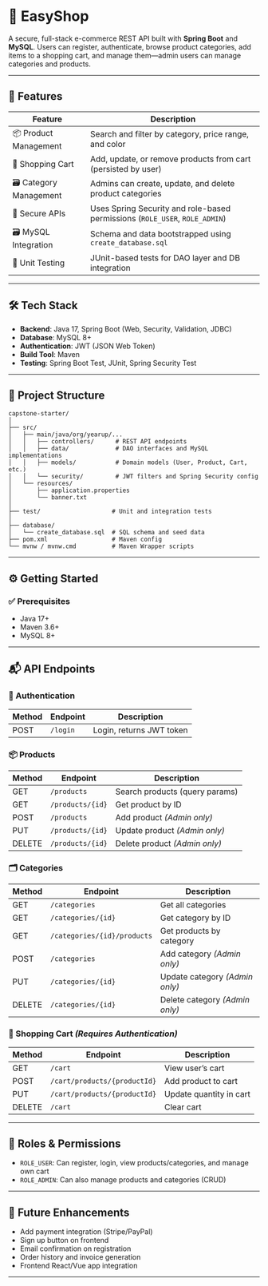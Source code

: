 # 🛒 EasyShop

A secure, full-stack e-commerce REST API built with **Spring Boot** and **MySQL**. Users can register, authenticate, browse product categories, add items to a shopping cart, and manage them—admin users can manage categories and products.

---

## 🚀 Features

| Feature                 | Description                                                                 |
| ----------------------- | --------------------------------------------------------------------------- |
| 📦 Product Management   | Search and filter by category, price range, and color                       |
| 🧺 Shopping Cart        | Add, update, or remove products from cart (persisted by user)               |
| 🗃️ Category Management | Admins can create, update, and delete product categories                    |
| 🔐 Secure APIs          | Uses Spring Security and role-based permissions (`ROLE_USER`, `ROLE_ADMIN`) |
| 🗃️ MySQL Integration   | Schema and data bootstrapped using `create_database.sql`                    |
| 🧪 Unit Testing         | JUnit-based tests for DAO layer and DB integration                          |

---

## 🛠️ Tech Stack

* **Backend**: Java 17, Spring Boot (Web, Security, Validation, JDBC)
* **Database**: MySQL 8+
* **Authentication**: JWT (JSON Web Token)
* **Build Tool**: Maven
* **Testing**: Spring Boot Test, JUnit, Spring Security Test

---

## 📂 Project Structure

```
capstone-starter/
│
├── src/
│   ├── main/java/org/yearup/...
│   │   ├── controllers/      # REST API endpoints
│   │   ├── data/             # DAO interfaces and MySQL implementations
│   │   ├── models/           # Domain models (User, Product, Cart, etc.)
│   │   └── security/         # JWT filters and Spring Security config
│   └── resources/
│       ├── application.properties
│       └── banner.txt
│
├── test/                    # Unit and integration tests
│
├── database/
│   └── create_database.sql  # SQL schema and seed data
├── pom.xml                  # Maven config
└── mvnw / mvnw.cmd          # Maven Wrapper scripts
```

---

## ⚙️ Getting Started

### ✅ Prerequisites

* Java 17+
* Maven 3.6+
* MySQL 8+

---

## 📬 API Endpoints

### 🔐 Authentication

| Method | Endpoint    | Description              |
| ------ | ----------- | ------------------------ |
| POST   | `/login`    | Login, returns JWT token |

### 📦 Products

| Method | Endpoint         | Description                    |
| ------ | ---------------- | ------------------------------ |
| GET    | `/products`      | Search products (query params) |
| GET    | `/products/{id}` | Get product by ID              |
| POST   | `/products`      | Add product *(Admin only)*     |
| PUT    | `/products/{id}` | Update product *(Admin only)*  |
| DELETE | `/products/{id}` | Delete product *(Admin only)*  |

### 🗂 Categories

| Method | Endpoint                    | Description                    |
| ------ | --------------------------- | ------------------------------ |
| GET    | `/categories`               | Get all categories             |
| GET    | `/categories/{id}`          | Get category by ID             |
| GET    | `/categories/{id}/products` | Get products by category       |
| POST   | `/categories`               | Add category *(Admin only)*    |
| PUT    | `/categories/{id}`          | Update category *(Admin only)* |
| DELETE | `/categories/{id}`          | Delete category *(Admin only)* |

### 🛒 Shopping Cart *(Requires Authentication)*

| Method | Endpoint                     | Description             |
| ------ | ---------------------------- | ----------------------- |
| GET    | `/cart`                      | View user’s cart        |
| POST   | `/cart/products/{productId}` | Add product to cart     |
| PUT    | `/cart/products/{productId}` | Update quantity in cart |
| DELETE | `/cart`                      | Clear cart              |

---

## 🔐 Roles & Permissions

* `ROLE_USER`: Can register, login, view products/categories, and manage own cart
* `ROLE_ADMIN`: Can also manage products and categories (CRUD)

---


## 🧠 Future Enhancements

* Add payment integration (Stripe/PayPal)
* Sign up button on frontend
* Email confirmation on registration
* Order history and invoice generation
* Frontend React/Vue app integration

---


